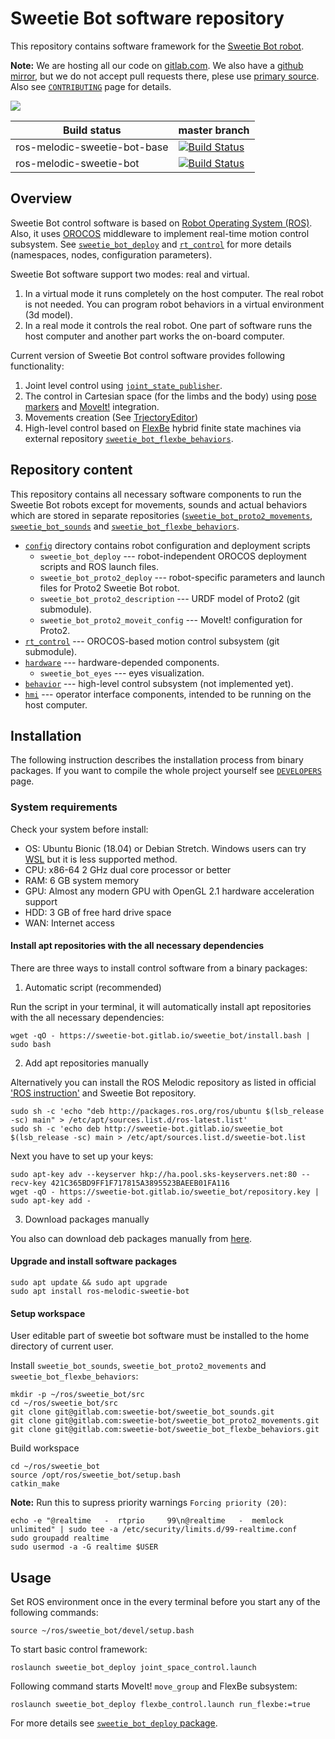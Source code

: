 Sweetie Bot software repository 
===================================

This repository contains software framework for the [Sweetie Bot robot](http://sweetie.bot).

**Note:** We are hosting all our code on [gitlab.com](https://gitlab.com/sweetie-bot/). We also have a [github mirror](https://github.com/sweetie-bot-project/), but we do not accept pull requests there, plese use [primary source](https://gitlab.com/sweetie-bot/sweetie_bot).
Also see [`CONTRIBUTING`](CONTRIBUTING.md) page for details.

![](doc/figures/control-system.png)

Build status               | master branch  |
---------------------------|----------------|
ros-melodic-sweetie-bot-base | [![Build Status](https://gitlab.com/slavanap/ros-build/badges/master/build.svg)](https://gitlab.com/slavanap/ros-build/pipelines) | 
ros-melodic-sweetie-bot      | [![Build Status](https://gitlab.com/sweetie-bot/sweetie_bot/badges/master/build.svg)](https://gitlab.com/sweetie-bot/sweetie_bot/commits/master) | 

## Overview

Sweetie Bot control software is based on [Robot Operating System (ROS)](http://wiki.ros.org/ROS/Introduction). Also, it uses [OROCOS](http://www.orocos.org/wiki/orocos/toolchain/getting-started) middleware to implement real-time motion control subsystem. See [`sweetie_bot_deploy`](config/sweetie_bot_deploy) and  [`rt_control`](rt_control) for more details (namespaces, nodes, configuration parameters).

Sweetie Bot software support two modes: real and virtual. 
1. In a virtual mode it runs completely on the host computer. The real robot is not needed. You can program robot behaviors in a virtual environment (3d model). 
2. In a real mode it controls the real robot. One part of software runs the host computer and another part works the on-board computer. 

Current version of Sweetie Bot control software provides following functionality:
1. Joint level control using [`joint_state_publisher`](http://wiki.ros.org/joint_state_publisher).
2. The control in Cartesian space (for the limbs and the body) using [pose markers](hmi/sweetie_bot_rviz_interactions) and [MoveIt!](https://moveit.ros.org/) integration.
3. Movements creation (See [TrjectoryEditor](hmi/sweetie_bot_joint_trajectory_editor))
4. High-level control based on [FlexBe](http://philserver.bplaced.net/fbe/) hybrid finite state machines via external repository [`sweetie_bot_flexbe_behaviors`](https://gitlab.com/sweetie-bot/sweetie_bot_flexbe_behaviors).

## Repository content

This repository contains all necessary software components to run the Sweetie Bot robots except for movements, sounds and actual behaviors which are stored in separate repositories
([`sweetie_bot_proto2_movements`](https://gitlab.com/sweetie-bot/sweetie_bot_proto2_movements), [`sweetie_bot_sounds`](https://gitlab.com/sweetie-bot/sweetie_bot_sounds) and 
[`sweetie_bot_flexbe_behaviors`](https://gitlab.com/sweetie-bot/sweetie_bot_flexbe_behaviors).

* [`config`](config) directory contains robot configuration and deployment scripts
    * `sweetie_bot_deploy` --- robot-independent OROCOS deployment scripts and ROS launch files.
	* `sweetie_bot_proto2_deploy` --- robot-specific parameters and launch files for Proto2 Sweetie Bot robot.
	* `sweetie_bot_proto2_description` --- URDF model of Proto2 (git submodule).
	* `sweetie_bot_proto2_moveit_config` --- MoveIt! configuration for Proto2.
* [`rt_control`](https://gitlab.com/sweetie-bot/sweetie_bot_rt_control) --- OROCOS-based motion control subsystem (git submodule).
* [`hardware`](hardware) --- hardware-depended components.
    * `sweetie_bot_eyes` --- eyes visualization.
* [`behavior`](behavior) --- high-level control subsystem (not implemented yet).
* [`hmi`](hmi) --- operator interface components, intended to be running on the host computer.

## Installation

The following instruction describes the installation process from binary packages. If you want to compile the whole project yourself see [`DEVELOPERS`](DEVELOPERS.md) page.

### System requirements

Check your system before install:

* OS: Ubuntu Bionic (18.04) or Debian Stretch. Windows users can try [WSL](https://janbernloehr.de/2017/06/10/ros-windows) but it is less supported method.
* CPU: x86-64 2 GHz dual core processor or better
* RAM: 6 GB system memory
* GPU: Almost any modern GPU with OpenGL 2.1 hardware acceleration support
* HDD: 3 GB of free hard drive space
* WAN: Internet access

#### Install apt repositories with the all necessary dependencies

There are three ways to install control software from a binary packages:

1. Automatic script (recommended)

Run the script in your terminal, it will automatically install apt repositories with the all necessary dependencies:

```
wget -qO - https://sweetie-bot.gitlab.io/sweetie_bot/install.bash | sudo bash
```

2. Add apt repositories manually 

Alternatively you can install the ROS Melodic repository as listed in official ['ROS instruction'](http://wiki.ros.org/melodic/Installation/Ubuntu) and Sweetie Bot repository.

```
sudo sh -c 'echo "deb http://packages.ros.org/ros/ubuntu $(lsb_release -sc) main" > /etc/apt/sources.list.d/ros-latest.list'
sudo sh -c 'echo deb http://sweetie-bot.gitlab.io/sweetie_bot $(lsb_release -sc) main > /etc/apt/sources.list.d/sweetie-bot.list
```

Next you have to set up your keys:
```
sudo apt-key adv --keyserver hkp://ha.pool.sks-keyservers.net:80 --recv-key 421C365BD9FF1F717815A3895523BAEEB01FA116
wget -qO - https://sweetie-bot.gitlab.io/sweetie_bot/repository.key | sudo apt-key add -
```

3. Download packages manually

You also can download deb packages manually from [here](../pipelines).

#### Upgrade and install software packages
```
sudo apt update && sudo apt upgrade
sudo apt install ros-melodic-sweetie-bot
```

#### Setup workspace

User editable part of sweetie bot software must be installed to the home directory of current user.

Install `sweetie_bot_sounds`, `sweetie_bot_proto2_movements` and `sweetie_bot_flexbe_behaviors`: 
```
mkdir -p ~/ros/sweetie_bot/src
cd ~/ros/sweetie_bot/src
git clone git@gitlab.com:sweetie-bot/sweetie_bot_sounds.git
git clone git@gitlab.com:sweetie-bot/sweetie_bot_proto2_movements.git
git clone git@gitlab.com:sweetie-bot/sweetie_bot_flexbe_behaviors.git
```
Build workspace
```
cd ~/ros/sweetie_bot
source /opt/ros/sweetie_bot/setup.bash
catkin_make
```

**Note:** Run this to supress priority warnings `Forcing priority (20)`:

```
echo -e "@realtime   -  rtprio     99\n@realtime   -  memlock    unlimited" | sudo tee -a /etc/security/limits.d/99-realtime.conf
sudo groupadd realtime
sudo usermod -a -G realtime $USER
```

## Usage

Set ROS environment once in the every terminal before you start any of the following commands:
```
source ~/ros/sweetie_bot/devel/setup.bash
```

To start basic control framework:

```
roslaunch sweetie_bot_deploy joint_space_control.launch
```

Following command starts MoveIt! `move_group` and FlexBe subsystem:

```
roslaunch sweetie_bot_deploy flexbe_control.launch run_flexbe:=true
```

For more details see [`sweetie_bot_deploy` package](config/sweetie_bot_deploy).
